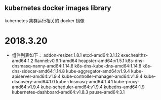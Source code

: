 ## kubernetes docker images library

kubernetes 集群运行相关的 docker 镜像

# 2018.3.20
* 组件列表如下：
    addon-resizer:1.8.1
    etcd-amd64:3.1.12
    exechealthz-amd64:1.2
    flannel:v0.9.1-amd64
    heapster-amd64:v1.5.1
    k8s-dns-dnsmasq-nanny-amd64:1.14.8
    k8s-dns-kube-dns-amd64:1.14.8
    k8s-dns-sidecar-amd64:1.14.8
    kube-aggregator-amd64:v1.9.4
    kube-apiserver-amd64:v1.9.4
    kube-controller-manager-amd64:v1.9.4
    kube-discovery-amd64:1.0
    kube-dnsmasq-amd64:1.4.1
    kube-proxy-amd64:v1.9.4
    kube-scheduler-amd64:v1.9.4
    kubedns-amd64:1.9
    kubernetes-dashboard-amd64:v1.8.3
    pause-amd64:3.1
    